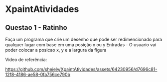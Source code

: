 # XpaintAtividades

## Questao 1 - Ratinho
Faça um programa que crie um desenho que pode ser redimencionado para qualquer lugar com base em uma posição x ou y
Entradas - O usuario vai poder colocar a posicao x, y e a largura da figura

<p>Video de referência:</p>



https://github.com/sheiely/XpaintAtividades/assets/64230956/d7696c81-12f8-4186-ae58-0fa756ce790b

